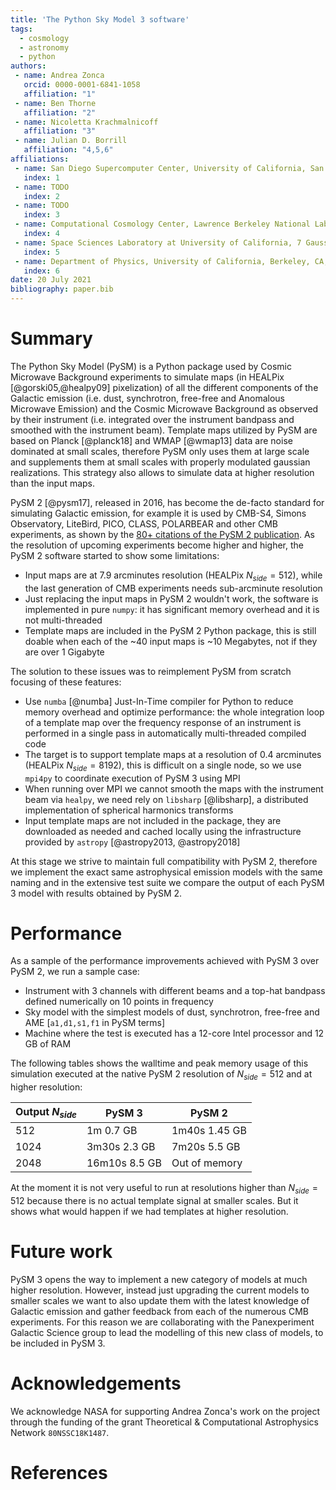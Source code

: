 ```yaml
---
title: 'The Python Sky Model 3 software'
tags:
  - cosmology
  - astronomy
  - python
authors:
 - name: Andrea Zonca
   orcid: 0000-0001-6841-1058
   affiliation: "1"
 - name: Ben Thorne
   affiliation: "2"
 - name: Nicoletta Krachmalnicoff
   affiliation: "3"
 - name: Julian D. Borrill
   affiliation: "4,5,6"
affiliations:
 - name: San Diego Supercomputer Center, University of California, San Diego, USA
   index: 1
 - name: TODO
   index: 2
 - name: TODO
   index: 3
 - name: Computational Cosmology Center, Lawrence Berkeley National Laboratory, Berkeley, CA 94720, USA
   index: 4
 - name: Space Sciences Laboratory at University of California, 7 Gauss Way, Berkeley, CA 94720
   index: 5
 - name: Department of Physics, University of California, Berkeley, CA, USA 94720
   index: 6
date: 20 July 2021
bibliography: paper.bib
---
```


# Summary

The Python Sky Model (PySM) is a Python package used by Cosmic Microwave Background experiments to simulate maps (in HEALPix [@gorski05,@healpy09] pixelization) of all the different components of the Galactic emission (i.e. dust, synchrotron, free-free and Anomalous Microwave Emission) and the Cosmic Microwave Background as observed by their instrument (i.e. integrated over the instrument bandpass and smoothed with the instrument beam).
Template maps utilized by PySM are based on Planck [@planck18] and WMAP [@wmap13] data are noise dominated at small scales, therefore PySM only uses them at large scale and supplements them at small scales with properly modulated gaussian realizations. This strategy also allows to simulate data at higher resolution than the input maps.

PySM 2 [@pysm17], released in 2016, has become the de-facto standard for simulating Galactic emission, for example it is used by CMB-S4, Simons Observatory, LiteBird, PICO, CLASS, POLARBEAR and other CMB experiments, as shown by the [80+ citations of the PySM 2 publication](https://scholar.google.com/scholar?start=0&hl=en&as_sdt=2005&sciodt=0,5&cites=16628417670342266167&scipsc=).
As the resolution of upcoming experiments become higher and higher, the PySM 2 software started to show some limitations:

* Input maps are at 7.9 arcminutes resolution (HEALPix $N_{side}=512$), while the last generation of CMB experiments needs sub-arcminute resolution
* Just replacing the input maps in PySM 2 wouldn't work, the software is implemented in pure `numpy`: it has significant memory overhead and it is not multi-threaded 
* Template maps are included in the PySM 2 Python package, this is still doable when each of the ~40 input maps is ~10 Megabytes, not if they are over 1 Gigabyte

The solution to these issues was to reimplement PySM from scratch focusing of these features:

* Use `numba` [@numba] Just-In-Time compiler for Python to reduce memory overhead and optimize performance: the whole integration loop of a template map over the frequency response of an instrument is performed in a single pass in automatically multi-threaded compiled code
* The target is to support template maps at a resolution of 0.4 arcminutes (HEALPix $N_{side}=8192$), this is difficult on a single node, so we use `mpi4py` to coordinate execution of PySM 3 using MPI
* When running over MPI we cannot smooth the maps with the instrument beam via `healpy`, we need rely on `libsharp` [@libsharp], a distributed implementation of spherical harmonics transforms
* Input template maps are not included in the package, they are downloaded as needed and cached locally using the infrastructure provided by `astropy` [@astropy2013, @astropy2018]

At this stage we strive to maintain full compatibility with PySM 2, therefore we implement the exact same astrophysical emission models with the same naming and in the extensive test suite we compare the output of each PySM 3 model with results obtained by PySM 2.

# Performance

As a sample of the performance improvements achieved with PySM 3 over PySM 2, we run a sample case:

* Instrument with 3 channels with different beams and a top-hat bandpass defined numerically on 10 points in frequency
* Sky model with the simplest models of dust, synchrotron, free-free and AME [`a1,d1,s1,f1` in PySM terms]
* Machine where the test is executed has a 12-core Intel processor and 12 GB of RAM

The following tables shows the walltime and peak memory usage of this simulation executed at the native PySM 2 resolution of $N_{side}=512$ and at higher resolution:

| Output $N_{side}$ | PySM 3        | PySM 2        |
|-------------------|---------------|---------------|
| 512               | 1m 0.7 GB     | 1m40s 1.45 GB |
| 1024              | 3m30s 2.3 GB  | 7m20s 5.5 GB  |
| 2048              | 16m10s 8.5 GB | Out of memory |

At the moment it is not very useful to run at resolutions higher than $N_{side}=512$ because there is no actual template signal at smaller scales. But it shows what would happen if we had templates at higher resolution.

# Future work

PySM 3 opens the way to implement a new category of models at much higher resolution. However, instead just upgrading the current models to smaller scales we want to also update them with the latest knowledge of Galactic emission and gather feedback from each of the numerous CMB experiments. For this reason we are collaborating with the Panexperiment Galactic Science group to lead the modelling of this new class of models, to be included in PySM 3.

# Acknowledgements

We acknowledge NASA for supporting Andrea Zonca's work on the project through the funding of the grant Theoretical & Computational Astrophysics Network `80NSSC18K1487`.

# References
